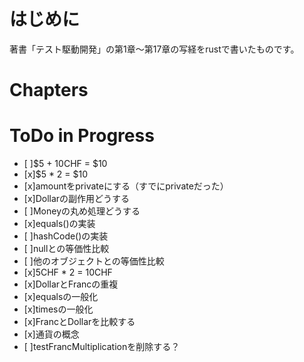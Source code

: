 # はじめに
著書「テスト駆動開発」の第1章〜第17章の写経をrustで書いたものです。

# Chapters

# ToDo in Progress
- [ ]$5 + 10CHF = $10
- [x]$5 * 2 = $10
- [x]amountをprivateにする（すでにprivateだった）
- [x]Dollarの副作用どうする
- [ ]Moneyの丸め処理どうする
- [x]equals()の実装
- [ ]hashCode()の実装
- [ ]nullとの等価性比較
- [ ]他のオブジェクトとの等価性比較
- [x]5CHF * 2 = 10CHF
- [x]DollarとFrancの重複
- [x]equalsの一般化
- [x]timesの一般化
- [x]FrancとDollarを比較する
- [x]通貨の概念
- [ ]testFrancMultiplicationを削除する？
